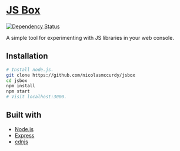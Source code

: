 # [JS Box](http://jsbox.herokuapp.com/)
[![Dependency Status](https://gemnasium.com/nicolasmccurdy/jsbox.png)](https://gemnasium.com/nicolasmccurdy/jsbox)

A simple tool for experimenting with JS libraries in your web console.

## Installation
```bash
# Install node.js.
git clone https://github.com/nicolasmccurdy/jsbox
cd jsbox
npm install
npm start
# Visit localhost:3000.
```

## Built with
- [Node.js](http://nodejs.org/)
- [Express](http://expressjs.com/)
- [cdnjs](http://cdnjs.com/)
